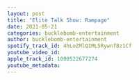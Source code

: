 ```yaml
---
layout: post
title: "Elite Talk Show: Rampage"
date: 2021-05-21
categories: bucklebomb-entertainment
author: bucklebomb-entertainment
spotify_track_id: 4hLoZMlQIML5Rywnf8z1Cf
youtube_video_id: 
apple_track_id: 1000522677274
youtube_metadata: 
---
```

